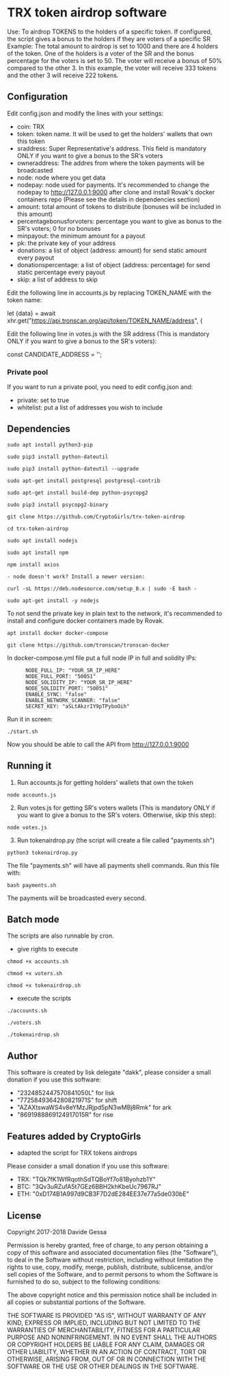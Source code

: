# TRX token airdrop software

Use: To airdrop TOKENS to the holders of a specific token. If configured, the script gives a bonus to the holders if they are voters of a specific SR
Example: The total amount to airdrop is set to 1000 and there are 4 holders of the token. One of the holders is a voter of the SR and the bonus percentage for the voters is set to 50. The voter will receive a bonus of 50% compared to the other 3. In this example, the voter will receive 333 tokens and the other 3 will receive 222 tokens.

## Configuration
Edit config.json and modify the lines with your settings:

- coin: TRX
- token: token name. It will be used to get the holders' wallets that own this token
- sraddress: Super Representative's address. This field is mandatory ONLY if you want to give a bonus to the SR's voters
- owneraddress: The addres from where the token payments will be broadcasted
- node: node where you get data
- nodepay: node used for payments. It's recommended to change the nodepay to http://127.0.0.1:9000 after clone and install Rovak's docker containers repo (Please see the details in dependencies section)
- amount: total amount of tokens to distribute (bonuses will be included in this amount)
- percentagebonusforvoters: percentage you want to give as bonus to the SR's voters; 0 for no bonuses
- minpayout: the minimum amount for a payout
- pk: the private key of your address
- donations: a list of object (address: amount) for send static amount every payout
- donationspercentage: a list of object (address: percentage) for send static percentage every payout
- skip: a list of address to skip

Edit the following line in accounts.js by replacing TOKEN_NAME with the token name:

let {data} = await xhr.get("https://api.tronscan.org/api/token/TOKEN_NAME/address", {

Edit the following line in votes.js with the SR address (This is mandatory ONLY if you want to give a bonus to the SR's voters):

const CANDIDATE_ADDRESS = '';




### Private pool
If you want to run a private pool, you need to edit config.json and:
- private: set to true
- whitelist: put a list of addresses you wish to include


## Dependencies
```
sudo apt install python3-pip

sudo pip3 install python-dateutil

sudo pip3 install python-dateutil --upgrade

sudo apt-get install postgresql postgresql-contrib

sudo apt-get install build-dep python-psycopg2

sudo pip3 install psycopg2-binary

git clone https://github.com/CryptoGirls/trx-token-airdrop

cd trx-token-airdrop

sudo apt install nodejs

sudo apt install npm

npm install axios

- node doesn't work? Install a newer version:

curl -sL https://deb.nodesource.com/setup_8.x | sudo -E bash -

sudo apt-get install -y nodejs

```

To not send the private key in plain text to the network, it's recommended to install and configure docker containers made by Rovak.

```
apt install docker docker-compose

git clone https://github.com/tronscan/tronscan-docker

```

In docker-compose.yml file put a full node IP in full and solidity IPs:

```
      NODE_FULL_IP: "YOUR_SR_IP_HERE"
      NODE_FULL_PORT: "50051"
      NODE_SOLIDITY_IP: "YOUR_SR_IP_HERE"
      NODE_SOLIDITY_PORT: "50051"
      ENABLE_SYNC: "false"
      ENABLE_NETWORK_SCANNER: "false"
      SECRET_KEY: "aSLtAkzrIY9pTPyboOih"
```

Run it in screen:

```
./start.sh
```

Now you should be able to call the API from http://127.0.0.1:9000

## Running it

1. Run accounts.js for getting holders' wallets that own the token

```node accounts.js```

2. Run votes.js for getting SR's voters wallets (This is mandatory ONLY if you want to give a bonus to the SR's voters. Otherwise, skip this step):

```node votes.js```

3. Run tokenairdrop.py (the script will create a file called "payments.sh")

```python3 tokenairdrop.py```

The file "payments.sh" will have all payments shell commands. Run this file with:

```bash payments.sh```

The payments will be broadcasted every second.


## Batch mode

The scripts are also runnable by cron.

- give rights to execute

`chmod +x accounts.sh`

`chmod +x voters.sh`

`chmod +x tokenairdrop.sh`

- execute the scripts

`./accounts.sh`

`./voters.sh`

`./tokenairdrop.sh`


## Author
This software is created by lisk delegate "dakk", please consider a small donation if you
use this software: 
- "2324852447570841050L" for lisk
- "7725849364280821971S" for shift
- "AZAXtswaWS4v8eYMzJRjpd5pN3wMBj8Rmk" for ark
- "8691988869124917015R" for rise

## Features added by CryptoGirls
- adapted the script for TRX tokens airdrops

Please consider a small donation if you use this software:
- TRX: "TQk7fK1WfRqothSdTQBoYf7o81Byohzb1Y"
- BTC: "3Qv3uRZufA5t7GEz6BBH2khKbeUc7967RJ"
- ETH: "0xD174B1A997d9CB3F7D2dE284EE37e77a5de030bE"

## License
Copyright 2017-2018 Davide Gessa

Permission is hereby granted, free of charge, to any person obtaining a copy of this software and associated documentation files (the "Software"), to deal in the Software without restriction, including without limitation the rights to use, copy, modify, merge, publish, distribute, sublicense, and/or sell copies of the Software, and to permit persons to whom the Software is furnished to do so, subject to the following conditions:

The above copyright notice and this permission notice shall be included in all copies or substantial portions of the Software.

THE SOFTWARE IS PROVIDED "AS IS", WITHOUT WARRANTY OF ANY KIND, EXPRESS OR IMPLIED, INCLUDING BUT NOT LIMITED TO THE WARRANTIES OF MERCHANTABILITY, FITNESS FOR A PARTICULAR PURPOSE AND NONINFRINGEMENT. IN NO EVENT SHALL THE AUTHORS OR COPYRIGHT HOLDERS BE LIABLE FOR ANY CLAIM, DAMAGES OR OTHER LIABILITY, WHETHER IN AN ACTION OF CONTRACT, TORT OR OTHERWISE, ARISING FROM, OUT OF OR IN CONNECTION WITH THE SOFTWARE OR THE USE OR OTHER DEALINGS IN THE SOFTWARE.

